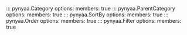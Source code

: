 ::: pynyaa.Category
    options:
        members: true
::: pynyaa.ParentCategory
    options:
        members: true
::: pynyaa.SortBy
    options:
        members: true
::: pynyaa.Order
    options:
        members: true
::: pynyaa.Filter
    options:
        members: true

